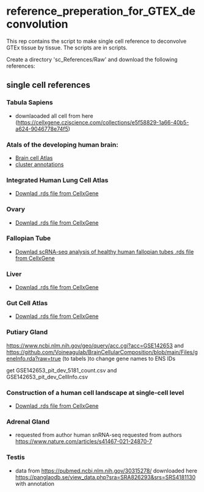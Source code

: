 # reference_preperation_for_GTEX_deconvolution

This rep contains the script to make single cell reference to deconvolve GTEx tissue by tissue. 
The scripts are in scripts.


Create a directory 'sc_References/Raw' and download the following references:

## single cell references

### Tabula Sapiens

+ downlaoaded all cell from here (https://cellxgene.cziscience.com/collections/e5f58829-1a66-40b5-a624-9046778e74f5)

### Atals of the developing human brain:

* [Brain cell Atlas](https://storage.googleapis.com/linnarsson-lab-human/adult_human_20221007.loom)
* [cluster annotations](https://github.com/linnarsson-lab/adult-human-brain/raw/main/tables/cluster_annotation.xlsx)


### Integrated Human Lung Cell Atlas

+ [Downlad .rds file from CellxGene](https://cellxgene.cziscience.com/collections/6f6d381a-7701-4781-935c-db10d30de293)


### Ovary

+ [Downlad .rds file from CellxGene](https://cellxgene.cziscience.com/collections/d36ca85c-3e8b-444c-ba3e-a645040c6185)


### Fallopian Tube

+ [Downlad scRNA-seq analysis of healthy human fallopian tubes .rds file from CellxGene](https://cellxgene.cziscience.com/collections/fc77d2ae-247d-44d7-aa24-3f4859254c2c)

### Liver

+ [Downlad .rds file from CellxGene](https://cellxgene.cziscience.com/collections/bd5230f4-cd76-4d35-9ee5-89b3e7475659)


### Gut Cell Atlas
+ [Downlad .rds file from CellxGene](https://cellxgene.cziscience.com/collections/e33ffcd3-7cbf-4b8c-b0f4-85587ad5019a)


### Putiary Gland

https://www.ncbi.nlm.nih.gov/geo/query/acc.cgi?acc=GSE142653 and https://github.com/Voineagulab/BrainCellularComposition/blob/main/Files/geneInfo.rda?raw=true (to tabels )to change gene names to ENS IDs

get GSE142653_pit_dev_5181_count.csv and GSE142653_pit_dev_CellInfo.csv


### Construction of a human cell landscape at single-cell level
+ [Downlad .rds file from CellxGene](https://cellxgene.cziscience.com/collections/38833785-fac5-48fd-944a-0f62a4c23ed1)


### Adrenal Gland
+ requested from author
human snRNA-seq requested from authors https://www.nature.com/articles/s41467-021-24870-7 


### Testis
+ data from https://pubmed.ncbi.nlm.nih.gov/30315278/ downloaded here https://panglaodb.se/view_data.php?sra=SRA826293&srs=SRS4181130 with annotation